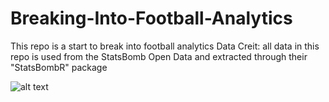 # Breaking-Into-Football-Analytics
This repo is a start to break into football analytics
Data Creit: all data in this repo is used from the StatsBomb Open Data and extracted through their "StatsBombR" package

![alt text](https://i1.wp.com/statsbomb.com/wp-content/uploads/2020/06/Screenshot-2020-06-25-at-15.49.54.png?resize=300%2C147&ssl=1 "StatsBomb logo")
